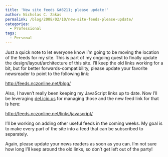 ```yaml
---
title: 'New site feeds &#8211; please update!'
author: Nicholas C. Zakas
permalink: /blog/2008/02/10/new-site-feeds-please-update/
categories:
  - Professional
tags:
  - Personal
---
```

Just a quick note to let everyone know I&#8217;m going to be moving the location of the feeds for my site. This is part of my ongoing quest to finally update the design/layout/architecture of this site. I&#8217;ll keep the old links working for a bit, but for better forwards-compatibility, please update your favorite newsreader to point to the following link:

<a rel="internal" href="http://feeds.nczonline.net/blog/">http://feeds.nczonline.net/blog/</a>

Also, I haven&#8217;t really been keeping my JavaScript links up to date. Now I&#8217;ll be leveraging <a title="del.icio.us" rel="external" href="http://del.icio.us">del.icio.us</a> for managing those and the new feed link for that is here:

<a rel="internal" href="http://feeds.nczonline.net/links/javascript/">http://feeds.nczonline.net/links/javascript/</a>

I&#8217;ll be working on adding other useful feeds in the coming weeks. My goal is to make every part of the site into a feed that can be subscribed to separately.

Again, please update your news readers as soon as you can. I&#8217;m not sure how long I&#8217;ll keep around the old links, so don&#8217;t get left out of the party!
